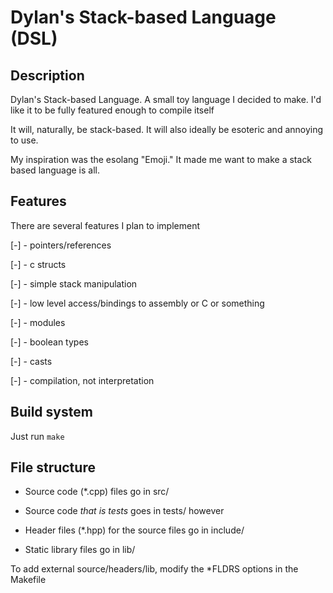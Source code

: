 # Dylan's Stack-based Language (DSL)

## Description

Dylan's Stack-based Language. A small toy language I decided to make. I'd like it to be fully featured enough to compile itself

It will, naturally, be stack-based. It will also ideally be esoteric and annoying to use.

My inspiration was the esolang "Emoji." It made me want to make a stack based language is all.

## Features

There are several features I plan to implement

[-] - pointers/references

[-] - c structs

[-] - simple stack manipulation

[-] - low level access/bindings to assembly or C or something

[-] - modules

[-] - boolean types

[-] - casts

[-] - compilation, not interpretation

## Build system

Just run `make`

## File structure

 - Source code (\*.cpp) files go in src/

 - Source code *that is tests* goes in tests/ however

 - Header files (\*.hpp) for the source files go in include/

 - Static library files go in lib/

To add external source/headers/lib, modify the \*FLDRS options in the Makefile
